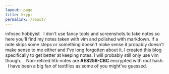 ```yaml
---
layout: page
title: krypt
permalink: /about/
---
```


infosec hobbyist
&nbsp;
I don't use fancy tools and screenshots to take notes so here you'll find my notes taken with vim and polished with markdown. If a note skips some steps or something doesn't make sense it probably doesn't make sense to me either and I've long forgotten about it. I created this blog specifically to get better at keeping notes. I will probably still only use vim though..
&nbsp;
Non-retired htb notes are **AES256-CBC** encrypted with root hash.
&nbsp;
I have been a big fan of textfiles as some of you might've guessed.
